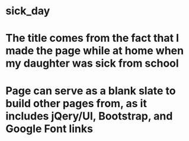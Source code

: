 # sick_day
# The title comes from the fact that I made the page while at home when my daughter was sick from school
# Page can serve as a blank slate to build other pages from, as it includes jQery/UI, Bootstrap, and Google Font links
